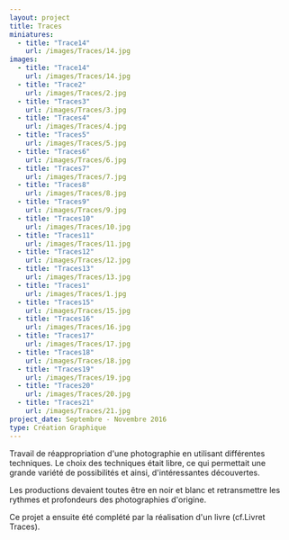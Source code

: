```yaml
---
layout: project
title: Traces
miniatures:
  - title: "Trace14"
    url: /images/Traces/14.jpg
images:
  - title: "Trace14"
    url: /images/Traces/14.jpg
  - title: "Trace2"
    url: /images/Traces/2.jpg
  - title: "Traces3"
    url: /images/Traces/3.jpg
  - title: "Traces4"
    url: /images/Traces/4.jpg
  - title: "Traces5"
    url: /images/Traces/5.jpg
  - title: "Traces6"
    url: /images/Traces/6.jpg
  - title: "Traces7"
    url: /images/Traces/7.jpg
  - title: "Traces8"
    url: /images/Traces/8.jpg
  - title: "Traces9"
    url: /images/Traces/9.jpg
  - title: "Traces10"
    url: /images/Traces/10.jpg
  - title: "Traces11"
    url: /images/Traces/11.jpg
  - title: "Traces12"
    url: /images/Traces/12.jpg
  - title: "Traces13"
    url: /images/Traces/13.jpg
  - title: "Traces1"
    url: /images/Traces/1.jpg
  - title: "Traces15"
    url: /images/Traces/15.jpg
  - title: "Traces16"
    url: /images/Traces/16.jpg
  - title: "Traces17"
    url: /images/Traces/17.jpg
  - title: "Traces18"
    url: /images/Traces/18.jpg
  - title: "Traces19"
    url: /images/Traces/19.jpg
  - title: "Traces20"
    url: /images/Traces/20.jpg
  - title: "Traces21"
    url: /images/Traces/21.jpg
project_date: Septembre - Novembre 2016
type: Création Graphique
---
```

Travail de réappropriation d'une photographie en utilisant différentes techniques. Le choix des techniques était libre, ce qui permettait une grande variété de possibilités et ainsi, d'intéressantes découvertes.

Les productions devaient toutes être en noir et blanc et retransmettre les rythmes et profondeurs des photographies d'origine.

Ce projet a ensuite été complété par la réalisation d'un livre (cf.Livret Traces).
